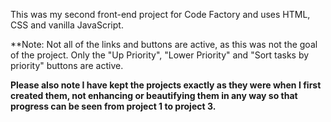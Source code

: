 This was my second front-end project for Code Factory and uses HTML, CSS and vanilla JavaScript.

**Note: Not all of the links and buttons are active, as this was not the goal of the project. Only the "Up Priority", "Lower Priority" and "Sort tasks by priority" buttons are active.

**Please also note I have kept the projects exactly as they were when I first created them, not enhancing or beautifying them in any way so that progress can be seen from project 1 to project 3.**
